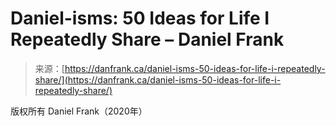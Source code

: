 <!--yml

category: 未分类

date: 2024-05-27 15:03:15

-->

# Daniel-isms: 50 Ideas for Life I Repeatedly Share – Daniel Frank

> 来源：[https://danfrank.ca/daniel-isms-50-ideas-for-life-i-repeatedly-share/](https://danfrank.ca/daniel-isms-50-ideas-for-life-i-repeatedly-share/)

版权所有 Daniel Frank（2020年）
